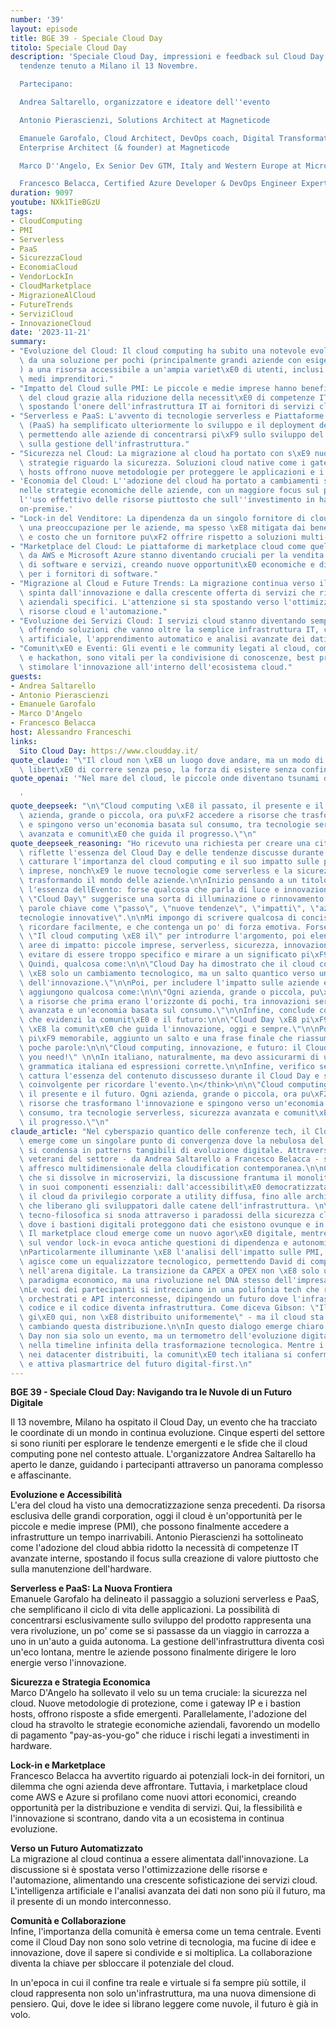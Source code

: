 ```yaml
---
number: '39'
layout: episode
title: BGE 39 - Speciale Cloud Day
titolo: Speciale Cloud Day
description: 'Speciale Cloud Day, impressioni e feedback sul Cloud Day e le relative
  tendenze tenuto a Milano il 13 Novembre.

  Partecipano:

  Andrea Saltarello, organizzatore e ideatore dell''evento

  Antonio Pierascienzi, Solutions Architect at Magneticode

  Emanuele Garofalo, Cloud Architect, DevOps coach, Digital Transformation enabler,
  Enterprise Architect (& founder) at Magneticode

  Marco D''Angelo, Ex Senior Dev GTM, Italy and Western Europe at Microsoft

  Francesco Belacca, Certified Azure Developer & DevOps Engineer Expert'
duration: 9097
youtube: NXk1TieBGzU
tags:
- CloudComputing
- PMI
- Serverless
- PaaS
- SicurezzaCloud
- EconomiaCloud
- VendorLockIn
- CloudMarketplace
- MigrazioneAlCloud
- FutureTrends
- ServiziCloud
- InnovazioneCloud
date: '2023-11-21'
summary:
- "Evoluzione del Cloud: Il cloud computing ha subito una notevole evoluzione, passando\
  \ da una soluzione per pochi (principalmente grandi aziende con esigenze di scalabilit\xE0\
  ) a una risorsa accessibile a un'ampia variet\xE0 di utenti, inclusi i piccoli e\
  \ medi imprenditori."
- "Impatto del Cloud sulle PMI: Le piccole e medie imprese hanno beneficiato dell'adozione\
  \ del cloud grazie alla riduzione della necessit\xE0 di competenze IT interne avanzate,\
  \ spostando l'onere dell'infrastruttura IT ai fornitori di servizi cloud."
- "Serverless e PaaS: L'avvento di tecnologie serverless e Piattaforme come Servizio\
  \ (PaaS) ha semplificato ulteriormente lo sviluppo e il deployment delle applicazioni,\
  \ permettendo alle aziende di concentrarsi pi\xF9 sullo sviluppo del prodotto che\
  \ sulla gestione dell'infrastruttura."
- "Sicurezza nel Cloud: La migrazione al cloud ha portato con s\xE9 nuove sfide e\
  \ strategie riguardo la sicurezza. Soluzioni cloud native come i gateway IP e bastion\
  \ hosts offrono nuove metodologie per proteggere le applicazioni e i dati."
- 'Economia del Cloud: L''adozione del cloud ha portato a cambiamenti significativi
  nelle strategie economiche delle aziende, con un maggiore focus sul pagamento per
  l''uso effettivo delle risorse piuttosto che sull''investimento in hardware e software
  on-premise.'
- "Lock-in del Venditore: La dipendenza da un singolo fornitore di cloud pu\xF2 essere\
  \ una preoccupazione per le aziende, ma spesso \xE8 mitigata dai benefici di prestazioni\
  \ e costo che un fornitore pu\xF2 offrire rispetto a soluzioni multi-cloud o on-premise."
- "Marketplace del Cloud: Le piattaforme di marketplace cloud come quelle offerte\
  \ da AWS e Microsoft Azure stanno diventando cruciali per la vendita e distribuzione\
  \ di software e servizi, creando nuove opportunit\xE0 economiche e di scalabilit\xE0\
  \ per i fornitori di software."
- "Migrazione al Cloud e Future Trends: La migrazione continua verso il cloud \xE8\
  \ spinta dall'innovazione e dalla crescente offerta di servizi che risolvono problemi\
  \ aziendali specifici. L'attenzione si sta spostando verso l'ottimizzazione delle\
  \ risorse cloud e l'automazione."
- "Evoluzione dei Servizi Cloud: I servizi cloud stanno diventando sempre pi\xF9 sofisticati,\
  \ offrendo soluzioni che vanno oltre la semplice infrastruttura IT, come l'intelligenza\
  \ artificiale, l'apprendimento automatico e analisi avanzate dei dati."
- "Comunit\xE0 e Eventi: Gli eventi e le community legati al cloud, come conferenze\
  \ e hackathon, sono vitali per la condivisione di conoscenze, best practices e per\
  \ stimolare l'innovazione all'interno dell'ecosistema cloud."
guests:
- Andrea Saltarello
- Antonio Pierascienzi
- Emanuele Garofalo
- Marco D'Angelo
- Francesco Belacca
host: Alessandro Franceschi
links:
  Sito Cloud Day: https://www.cloudday.it/
quote_claude: "\"Il cloud non \xE8 un luogo dove andare, ma un modo di essere: la\
  \ libert\xE0 di correre senza peso, la forza di esistere senza confini.\"\n"
quote_openai: '"Nel mare del cloud, le piccole onde diventano tsunami di innovazione."

  '
quote_deepseek: "\n\"Cloud computing \xE8 il passato, il presente e il futuro. Ogni\
  \ azienda, grande o piccola, ora pu\xF2 accedere a risorse che trasformano l'innovazione\
  \ e spingono verso un'economia basata sul consumo, tra tecnologie serverless, sicurezza\
  \ avanzata e comunit\xE0 che guida il progresso.\"\n"
quote_deepseek_reasoning: "Ho ricevuto una richiesta per creare una citazione che\
  \ riflette l'essenza del Cloud Day e delle tendenze discusse durante levento. Devo\
  \ catturare l'importanza del cloud computing e il suo impatto sulle piccole e medie\
  \ imprese, nonch\xE9 le nuove tecnologie come serverless e la sicurezza che stanno\
  \ trasformando il mondo delle aziende.\n\nInizio pensando a un titolo che riassuma\
  \ l'essenza dellEvento: forse qualcosa che parla di luce e innovazione, dato che\
  \ \"Cloud Day\" suggerisce una sorta di illuminazione o rinnovamento. Poi cerco\
  \ parole chiave come \"passo\", \"nuove tendenze\", \"impatti\", \"aziende\", \"\
  tecnologie innovative\".\n\nMi impongo di scrivere qualcosa di conciso, che si possa\
  \ ricordare facilmente, e che contenga un po' di forza emotiva. Forse iniziare con\
  \ \"Il cloud computing \xE8 il\" per introdurre l'argomento, poi elencare le diverse\
  \ aree di impatto: piccole imprese, serverless, sicurezza, innovazione.\n\nDevo\
  \ evitare di essere troppo specifico e mirare a un significato pi\xF9 generale.\
  \ Quindi, qualcosa come:\n\n\"Cloud Day ha dimostrato che il cloud computing non\
  \ \xE8 solo un cambiamento tecnologico, ma un salto quantico verso una nuova era\
  \ dell'innovazione.\"\n\nPoi, per includere l'impatto sulle aziende e sulle PMI,\
  \ aggiungono qualcosa come:\n\n\"Ogni azienda, grande o piccola, pu\xF2 ora accedere\
  \ a risorse che prima erano l'orizzonte di pochi, tra innovazioni serverless, sicurezza\
  \ avanzata e un'economia basata sul consumo.\"\n\nInfine, conclude con qualcosa\
  \ che evidenzi la comunit\xE0 e il futuro:\n\n\"Cloud Day \xE8 pi\xF9 di un evento:\
  \ \xE8 la comunit\xE0 che guida l'innovazione, oggi e sempre.\"\n\nPoi, per renderla\
  \ pi\xF9 memorabile, aggiunto un salto e una frase finale che riassume tutto in\
  \ poche parole:\n\n\"Cloud computing, innovazione, e futuro: il Cloud Day ha everything\
  \ you need!\" \n\nIn italiano, naturalmente, ma devo assicurarmi di usare la giusta\
  \ grammatica italiana ed espressioni corrette.\n\nInfine, verifico se la citazione\
  \ cattura l'essenza del contenuto discusseso durante il Cloud Day e se \xE8 sufficientemente\
  \ coinvolgente per ricordare l'evento.\n</think>\n\n\"Cloud computing \xE8 il passato,\
  \ il presente e il futuro. Ogni azienda, grande o piccola, ora pu\xF2 accedere a\
  \ risorse che trasformano l'innovazione e spingono verso un'economia basata sul\
  \ consumo, tra tecnologie serverless, sicurezza avanzata e comunit\xE0 che guida\
  \ il progresso.\"\n"
claude_article: "Nel cyberspazio quantico delle conferenze tech, il Cloud Day 2023\
  \ emerge come un singolare punto di convergenza dove la nebulosa del cloud computing\
  \ si condensa in patterns tangibili di evoluzione digitale. Attraverso le voci di\
  \ veterani del settore - da Andrea Saltarello a Francesco Belacca - si delinea un\
  \ affresco multidimensionale della cloudification contemporanea.\n\nCome un mainframe\
  \ che si dissolve in microservizi, la discussione frantuma il monolite del cloud\
  \ in suoi componenti essenziali: dall'accessibilit\xE0 democratizzata che ha trasformato\
  \ il cloud da privilegio corporate a utility diffusa, fino alle architetture serverless\
  \ che liberano gli sviluppatori dalle catene dell'infrastruttura. \n\nLa narrazione\
  \ tecno-filosofica si snoda attraverso i paradossi della sicurezza cloud-native,\
  \ dove i bastioni digitali proteggono dati che esistono ovunque e in nessun luogo.\
  \ Il marketplace cloud emerge come un nuovo agor\xE0 digitale, mentre il dibattito\
  \ sul vendor lock-in evoca antiche questioni di dipendenza e autonomia tecnologica.\n\
  \nParticolarmente illuminante \xE8 l'analisi dell'impatto sulle PMI, dove il cloud\
  \ agisce come un equalizzatore tecnologico, permettendo David di competere con Golia\
  \ nell'arena digitale. La transizione da CAPEX a OPEX non \xE8 solo un cambio di\
  \ paradigma economico, ma una rivoluzione nel DNA stesso dell'impresa moderna.\n\
  \nLe voci dei partecipanti si intrecciano in una polifonia tech che risuona di container\
  \ orchestrati e API interconnesse, dipingendo un futuro dove l'infrastruttura diventa\
  \ codice e il codice diventa infrastruttura. Come diceva Gibson: \"Il futuro \xE8\
  \ gi\xE0 qui, non \xE8 distribuito uniformemente\" - ma il cloud sta rapidamente\
  \ cambiando questa distribuzione.\n\nIn questo dialogo emerge chiaro come il Cloud\
  \ Day non sia solo un evento, ma un termometro dell'evoluzione digitale, un checkpoint\
  \ nella timeline infinita della trasformazione tecnologica. Mentre i bit danzano\
  \ nei datacenter distribuiti, la comunit\xE0 tech italiana si conferma vigile osservatrice\
  \ e attiva plasmartrice del futuro digital-first.\n"
---
```

**BGE 39 - Speciale Cloud Day: Navigando tra le Nuvole di un Futuro Digitale**

Il 13 novembre, Milano ha ospitato il Cloud Day, un evento che ha tracciato le coordinate di un mondo in continua evoluzione. Cinque esperti del settore si sono riuniti per esplorare le tendenze emergenti e le sfide che il cloud computing pone nel contesto attuale. L'organizzatore Andrea Saltarello ha aperto le danze, guidando i partecipanti attraverso un panorama complesso e affascinante.

**Evoluzione e Accessibilità**  
L'era del cloud ha visto una democratizzazione senza precedenti. Da risorsa esclusiva delle grandi corporation, oggi il cloud è un'opportunità per le piccole e medie imprese (PMI), che possono finalmente accedere a infrastrutture un tempo inarrivabili. Antonio Pierascienzi ha sottolineato come l'adozione del cloud abbia ridotto la necessità di competenze IT avanzate interne, spostando il focus sulla creazione di valore piuttosto che sulla manutenzione dell'hardware.

**Serverless e PaaS: La Nuova Frontiera**  
Emanuele Garofalo ha delineato il passaggio a soluzioni serverless e PaaS, che semplificano il ciclo di vita delle applicazioni. La possibilità di concentrarsi esclusivamente sullo sviluppo del prodotto rappresenta una vera rivoluzione, un po' come se si passasse da un viaggio in carrozza a uno in un'auto a guida autonoma. La gestione dell'infrastruttura diventa così un'eco lontana, mentre le aziende possono finalmente dirigere le loro energie verso l'innovazione.

**Sicurezza e Strategia Economica**  
Marco D'Angelo ha sollevato il velo su un tema cruciale: la sicurezza nel cloud. Nuove metodologie di protezione, come i gateway IP e i bastion hosts, offrono risposte a sfide emergenti. Parallelamente, l'adozione del cloud ha stravolto le strategie economiche aziendali, favorendo un modello di pagamento "pay-as-you-go" che riduce i rischi legati a investimenti in hardware.

**Lock-in e Marketplace**  
Francesco Belacca ha avvertito riguardo ai potenziali lock-in dei fornitori, un dilemma che ogni azienda deve affrontare. Tuttavia, i marketplace cloud come AWS e Azure si profilano come nuovi attori economici, creando opportunità per la distribuzione e vendita di servizi. Qui, la flessibilità e l'innovazione si scontrano, dando vita a un ecosistema in continua evoluzione.

**Verso un Futuro Automatizzato**  
La migrazione al cloud continua a essere alimentata dall'innovazione. La discussione si è spostata verso l'ottimizzazione delle risorse e l'automazione, alimentando una crescente sofisticazione dei servizi cloud. L'intelligenza artificiale e l'analisi avanzata dei dati non sono più il futuro, ma il presente di un mondo interconnesso.

**Comunità e Collaborazione**  
Infine, l'importanza della comunità è emersa come un tema centrale. Eventi come il Cloud Day non sono solo vetrine di tecnologia, ma fucine di idee e innovazione, dove il sapere si condivide e si moltiplica. La collaborazione diventa la chiave per sbloccare il potenziale del cloud.

In un'epoca in cui il confine tra reale e virtuale si fa sempre più sottile, il cloud rappresenta non solo un'infrastruttura, ma una nuova dimensione di pensiero. Qui, dove le idee si librano leggere come nuvole, il futuro è già in volo.
